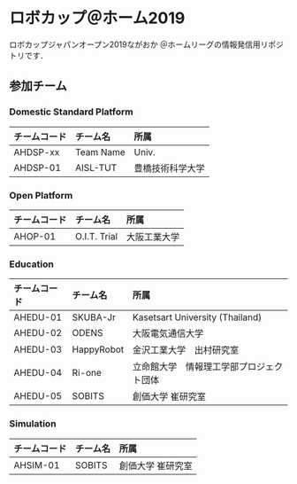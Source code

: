# ロボカップ＠ホーム2019
ロボカップジャパンオープン2019ながおか ＠ホームリーグの情報発信用リポジトリです．

## 参加チーム

### Domestic Standard Platform
| チームコード | チーム名 | 所属 |
|:-|:-|:-|
| AHDSP-xx | Team Name | Univ. |
| AHDSP-01 | AISL-TUT | 豊橋技術科学大学 |

### Open Platform
| チームコード | チーム名 | 所属 |
|:-|:-|:-|
| AHOP-01 | O.I.T. Trial | 大阪工業大学 |

### Education
| チームコード | チーム名 | 所属 |
|:-|:-|:-|
| AHEDU-01 | SKUBA-Jr | Kasetsart University (Thailand) |
| AHEDU-02 | ODENS | 大阪電気通信大学 |
| AHEDU-03 | HappyRobot | 金沢工業大学　出村研究室 |
| AHEDU-04 | Ri-one | 立命館大学　情報理工学部プロジェクト団体 |
| AHEDU-05 | SOBITS | 創価大学 崔研究室 |

### Simulation
| チームコード | チーム名 | 所属 |
|:-|:-|:-|
| AHSIM-01 | SOBITS | 創価大学 崔研究室 |



